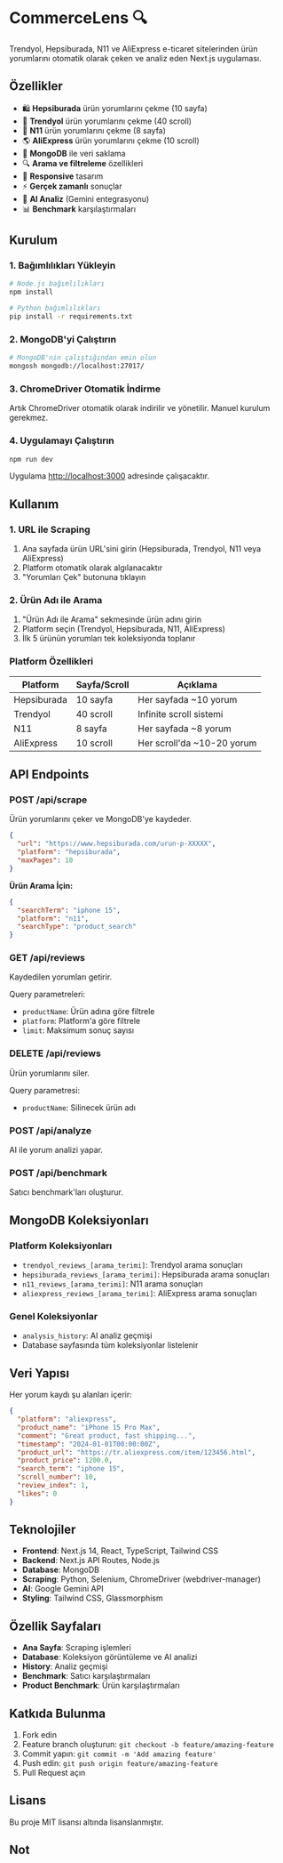 # CommerceLens 🔍

Trendyol, Hepsiburada, N11 ve AliExpress e-ticaret sitelerinden ürün yorumlarını otomatik olarak çeken ve analiz eden Next.js uygulaması.

## Özellikler

- 🛍️ **Hepsiburada** ürün yorumlarını çekme (10 sayfa)
- 🛒 **Trendyol** ürün yorumlarını çekme (40 scroll)  
- 🏪 **N11** ürün yorumlarını çekme (8 sayfa)
- 🌎 **AliExpress** ürün yorumlarını çekme (10 scroll)
- 💾 **MongoDB** ile veri saklama
- 🔍 **Arama ve filtreleme** özellikleri
- 📱 **Responsive** tasarım
- ⚡ **Gerçek zamanlı** sonuçlar
- 🤖 **AI Analiz** (Gemini entegrasyonu)
- 📊 **Benchmark** karşılaştırmaları

## Kurulum

### 1. Bağımlılıkları Yükleyin

```bash
# Node.js bağımlılıkları
npm install

# Python bağımlılıkları
pip install -r requirements.txt
```

### 2. MongoDB'yi Çalıştırın

```bash
# MongoDB'nin çalıştığından emin olun
mongosh mongodb://localhost:27017/
```

### 3. ChromeDriver Otomatik İndirme

Artık ChromeDriver otomatik olarak indirilir ve yönetilir. Manuel kurulum gerekmez.

### 4. Uygulamayı Çalıştırın

```bash
npm run dev
```

Uygulama [http://localhost:3000](http://localhost:3000) adresinde çalışacaktır.

## Kullanım

### 1. URL ile Scraping
1. Ana sayfada ürün URL'sini girin (Hepsiburada, Trendyol, N11 veya AliExpress)
2. Platform otomatik olarak algılanacaktır
3. "Yorumları Çek" butonuna tıklayın

### 2. Ürün Adı ile Arama
1. "Ürün Adı ile Arama" sekmesinde ürün adını girin
2. Platform seçin (Trendyol, Hepsiburada, N11, AliExpress)
3. İlk 5 ürünün yorumları tek koleksiyonda toplanır

### Platform Özellikleri

| Platform | Sayfa/Scroll | Açıklama |
|----------|-------------|----------|
| Hepsiburada | 10 sayfa | Her sayfada ~10 yorum |
| Trendyol | 40 scroll | Infinite scroll sistemi |
| N11 | 8 sayfa | Her sayfada ~8 yorum |
| AliExpress | 10 scroll | Her scroll'da ~10-20 yorum |

## API Endpoints

### POST /api/scrape
Ürün yorumlarını çeker ve MongoDB'ye kaydeder.

```json
{
  "url": "https://www.hepsiburada.com/urun-p-XXXXX",
  "platform": "hepsiburada",
  "maxPages": 10
}
```

**Ürün Arama İçin:**
```json
{
  "searchTerm": "iphone 15",
  "platform": "n11",
  "searchType": "product_search"
}
```

### GET /api/reviews
Kaydedilen yorumları getirir.

Query parametreleri:
- `productName`: Ürün adına göre filtrele
- `platform`: Platform'a göre filtrele
- `limit`: Maksimum sonuç sayısı

### DELETE /api/reviews
Ürün yorumlarını siler.

Query parametresi:
- `productName`: Silinecek ürün adı

### POST /api/analyze
AI ile yorum analizi yapar.

### POST /api/benchmark
Satıcı benchmark'ları oluşturur.

## MongoDB Koleksiyonları

### Platform Koleksiyonları
- `trendyol_reviews_[arama_terimi]`: Trendyol arama sonuçları
- `hepsiburada_reviews_[arama_terimi]`: Hepsiburada arama sonuçları  
- `n11_reviews_[arama_terimi]`: N11 arama sonuçları
- `aliexpress_reviews_[arama_terimi]`: AliExpress arama sonuçları

### Genel Koleksiyonlar
- `analysis_history`: AI analiz geçmişi
- Database sayfasında tüm koleksiyonlar listelenir

## Veri Yapısı

Her yorum kaydı şu alanları içerir:

```json
{
  "platform": "aliexpress",
  "product_name": "iPhone 15 Pro Max",
  "comment": "Great product, fast shipping...",
  "timestamp": "2024-01-01T00:00:00Z",
  "product_url": "https://tr.aliexpress.com/item/123456.html",
  "product_price": 1200.0,
  "search_term": "iphone 15",
  "scroll_number": 10,
  "review_index": 1,
  "likes": 0
}
```

## Teknolojiler

- **Frontend**: Next.js 14, React, TypeScript, Tailwind CSS
- **Backend**: Next.js API Routes, Node.js
- **Database**: MongoDB
- **Scraping**: Python, Selenium, ChromeDriver (webdriver-manager)
- **AI**: Google Gemini API
- **Styling**: Tailwind CSS, Glassmorphism

## Özellik Sayfaları

- **Ana Sayfa**: Scraping işlemleri
- **Database**: Koleksiyon görüntüleme ve AI analizi
- **History**: Analiz geçmişi
- **Benchmark**: Satıcı karşılaştırmaları
- **Product Benchmark**: Ürün karşılaştırmaları

## Katkıda Bulunma

1. Fork edin
2. Feature branch oluşturun: `git checkout -b feature/amazing-feature`
3. Commit yapın: `git commit -m 'Add amazing feature'`
4. Push edin: `git push origin feature/amazing-feature`
5. Pull Request açın

## Lisans

Bu proje MIT lisansı altında lisanslanmıştır.

## Not

 